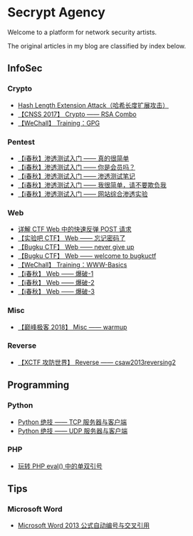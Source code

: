 # Secrypt Agency

Welcome to a platform for network security artists. 

The original articles in my blog  are classified by index below.

## InfoSec

### Crypto

- [Hash Length Extension Attack（哈希长度扩展攻击）](https://ciphersaw.github.io/2017/11/12/Hash%20Length%20Extension%20Attack%EF%BC%88%E5%93%88%E5%B8%8C%E9%95%BF%E5%BA%A6%E6%89%A9%E5%B1%95%E6%94%BB%E5%87%BB%EF%BC%89/)
- [【CNSS 2017】 Crypto —— RSA Combo](https://ciphersaw.github.io/2017/10/27/%E3%80%90CNSS%202017%E3%80%91%20Crypto%20%E2%80%94%E2%80%94%20RSA%20Combo/)
- [【WeChall】 Training：GPG](https://ciphersaw.github.io/2019/05/01/%E3%80%90WeChall%E3%80%91%20Training%EF%BC%9AGPG/)

### Pentest

- [【i春秋】渗透测试入门 —— 真的很简单](https://ciphersaw.github.io/2018/03/06/%E3%80%90i%E6%98%A5%E7%A7%8B%E3%80%91%E6%B8%97%E9%80%8F%E6%B5%8B%E8%AF%95%E5%85%A5%E9%97%A8%20%E2%80%94%E2%80%94%20%E7%9C%9F%E7%9A%84%E5%BE%88%E7%AE%80%E5%8D%95/)
- [【i春秋】渗透测试入门 —— 你是会员吗？](https://ciphersaw.github.io/2018/03/08/%E3%80%90i%E6%98%A5%E7%A7%8B%E3%80%91%E6%B8%97%E9%80%8F%E6%B5%8B%E8%AF%95%E5%85%A5%E9%97%A8%20%E2%80%94%E2%80%94%20%E4%BD%A0%E6%98%AF%E4%BC%9A%E5%91%98%E5%90%97%EF%BC%9F/)
- [【i春秋】渗透测试入门 —— 渗透测试笔记](https://ciphersaw.github.io/2018/03/14/%E3%80%90i%E6%98%A5%E7%A7%8B%E3%80%91%E6%B8%97%E9%80%8F%E6%B5%8B%E8%AF%95%E5%85%A5%E9%97%A8%20%E2%80%94%E2%80%94%20%E6%B8%97%E9%80%8F%E6%B5%8B%E8%AF%95%E7%AC%94%E8%AE%B0/)
- [【i春秋】渗透测试入门 —— 我很简单，请不要欺负我](https://ciphersaw.github.io/2018/03/20/%E3%80%90i%E6%98%A5%E7%A7%8B%E3%80%91%E6%B8%97%E9%80%8F%E6%B5%8B%E8%AF%95%E5%85%A5%E9%97%A8%20%E2%80%94%E2%80%94%20%E6%88%91%E5%BE%88%E7%AE%80%E5%8D%95%EF%BC%8C%E8%AF%B7%E4%B8%8D%E8%A6%81%E6%AC%BA%E8%B4%9F%E6%88%91/)
- [【i春秋】渗透测试入门 —— 网站综合渗透实验](https://ciphersaw.github.io/2018/04/15/%E3%80%90i%E6%98%A5%E7%A7%8B%E3%80%91%E6%B8%97%E9%80%8F%E6%B5%8B%E8%AF%95%E5%85%A5%E9%97%A8%20%E2%80%94%E2%80%94%20%E7%BD%91%E7%AB%99%E7%BB%BC%E5%90%88%E6%B8%97%E9%80%8F%E5%AE%9E%E9%AA%8C/)

### Web

- [详解 CTF Web 中的快速反弹 POST 请求](https://ciphersaw.github.io/2017/12/16/%E8%AF%A6%E8%A7%A3%20CTF%20Web%20%E4%B8%AD%E7%9A%84%E5%BF%AB%E9%80%9F%E5%8F%8D%E5%BC%B9%20POST%20%E8%AF%B7%E6%B1%82/)
- [【实验吧 CTF】 Web —— 忘记密码了](https://ciphersaw.github.io/2017/09/28/%E3%80%90%E5%AE%9E%E9%AA%8C%E5%90%A7%20CTF%E3%80%91%20Web%20%E2%80%94%E2%80%94%20%E5%BF%98%E8%AE%B0%E5%AF%86%E7%A0%81%E4%BA%86/)
- [【Bugku CTF】 Web —— never give up](https://ciphersaw.github.io/2017/12/26/%E3%80%90Bugku%20CTF%E3%80%91%20Web%20%E2%80%94%E2%80%94%20never%20give%20up/)
- [【Bugku CTF】 Web —— welcome to bugkuctf](https://ciphersaw.github.io/2018/01/03/%E3%80%90Bugku%20CTF%E3%80%91%20Web%20%E2%80%94%E2%80%94%20welcome%20to%20bugkuctf/)
- [【WeChall】 Training：WWW-Basics](https://ciphersaw.github.io/2019/04/30/%E3%80%90WeChall%E3%80%91%20Training%EF%BC%9AWWW-Basics/)
- [【i春秋】 Web —— 爆破-1](https://ciphersaw.github.io/2018/08/27/%E3%80%90i%E6%98%A5%E7%A7%8B%E3%80%91%20Web%20%E2%80%94%E2%80%94%20%E7%88%86%E7%A0%B4-1/)
- [【i春秋】 Web —— 爆破-2](https://ciphersaw.github.io/2018/08/31/%E3%80%90i%E6%98%A5%E7%A7%8B%E3%80%91%20Web%20%E2%80%94%E2%80%94%20%E7%88%86%E7%A0%B4-2/)
- [【i春秋】 Web —— 爆破-3](https://ciphersaw.github.io/2018/09/11/%E3%80%90i%E6%98%A5%E7%A7%8B%E3%80%91%20Web%20%E2%80%94%E2%80%94%20%E7%88%86%E7%A0%B4-3/)

### Misc

- [【巅峰极客 2018】 Misc —— warmup](https://ciphersaw.github.io/2018/07/29/%E3%80%90%E5%B7%85%E5%B3%B0%E6%9E%81%E5%AE%A2%202018%E3%80%91%20Misc%20%E2%80%94%E2%80%94%20warmup/)

### Reverse

- [【XCTF 攻防世界】 Reverse —— csaw2013reversing2](https://ciphersaw.github.io/2019/05/28/%E3%80%90XCTF%20%E6%94%BB%E9%98%B2%E4%B8%96%E7%95%8C%E3%80%91%20Reverse%20%E2%80%94%E2%80%94%20csaw2013reversing2/)

## Programming

### Python

- [Python 绝技 —— TCP 服务器与客户端](https://ciphersaw.github.io/2018/05/23/Python%20%E7%BB%9D%E6%8A%80%20%E2%80%94%E2%80%94%20TCP%20%E6%9C%8D%E5%8A%A1%E5%99%A8%E4%B8%8E%E5%AE%A2%E6%88%B7%E7%AB%AF/)
- [Python 绝技 —— UDP 服务器与客户端](https://ciphersaw.github.io/2018/06/15/Python%20%E7%BB%9D%E6%8A%80%20%E2%80%94%E2%80%94%20UDP%20%E6%9C%8D%E5%8A%A1%E5%99%A8%E4%B8%8E%E5%AE%A2%E6%88%B7%E7%AB%AF/)

### PHP

- [玩转 PHP eval() 中的单双引号](https://ciphersaw.github.io/2017/11/16/%E7%8E%A9%E8%BD%AC%20PHP%20eval()%20%E4%B8%AD%E7%9A%84%E5%8D%95%E5%8F%8C%E5%BC%95%E5%8F%B7/)

## Tips

### Microsoft Word

- [Microsoft Word 2013 公式自动编号与交叉引用](https://ciphersaw.github.io/2019/01/30/Microsoft%20Word%202013%20%E5%85%AC%E5%BC%8F%E8%87%AA%E5%8A%A8%E7%BC%96%E5%8F%B7%E4%B8%8E%E4%BA%A4%E5%8F%89%E5%BC%95%E7%94%A8/)